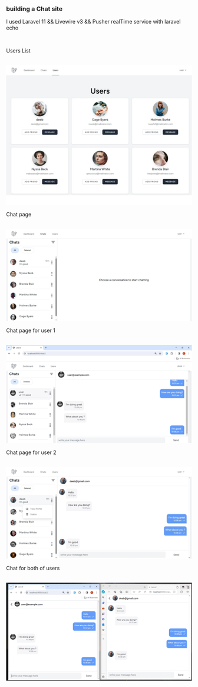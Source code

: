 <h3>building a Chat site </h3>
<p>I used Laravel 11 && Livewire v3 && Pusher realTime service with laravel echo </p> <br>
<p>Users List</p> <br>
<img src="img/users.jpeg" alt="Admin Dashboard" title="Optional title"><br>
<p>Chat page</p> <br>
<img src="img/chat.jpeg" alt="Log in" title="Optional title"><br>
<p>Chat page for user 1</p> <br>
<img src="img/conversation1.png" alt="Admin Categories page" title="Optional title"><br>
<p>Chat page for user 2</p> <br>
<img src="img/conversation2.jpeg" alt="Admin Tickets page" title="Optional title"><br>
<p>Chat for both of users </p> <br>
<img src="img/conversation.png" alt="Admin Edit User page" title="Optional title"><br>

